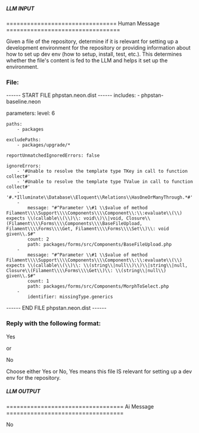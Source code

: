 ##### LLM INPUT #####
================================ Human Message =================================

Given a file of the repository, determine if it is relevant for setting up a development environment for the repository or providing information about how to set up dev env (how to setup, install, test, etc.). This determines whether the file's content is fed to the LLM and helps it set up the environment.

### File:
------ START FILE phpstan.neon.dist ------
includes:
    - phpstan-baseline.neon

parameters:
    level: 6

    paths:
        - packages

    excludePaths:
        - packages/upgrade/*

    reportUnmatchedIgnoredErrors: false

    ignoreErrors:
        - '#Unable to resolve the template type TKey in call to function collect#'
        - '#Unable to resolve the template type TValue in call to function collect#'
        - '#.*Illuminate\\Database\\Eloquent\\Relations\\HasOneOrManyThrough.*#'
        -
            message: "#^Parameter \\#1 \\$value of method Filament\\\\Support\\\\Components\\\\Component\\:\\:evaluate\\(\\) expects \\(callable\\(\\)\\: void\\)\\|void, Closure\\(Filament\\\\Forms\\\\Components\\\\BaseFileUpload, Filament\\\\Forms\\\\Get, Filament\\\\Forms\\\\Set\\)\\: void given\\.$#"
            count: 2
            path: packages/forms/src/Components/BaseFileUpload.php
        -
            message: "#^Parameter \\#1 \\$value of method Filament\\\\Support\\\\Components\\\\Component\\:\\:evaluate\\(\\) expects \\(callable\\(\\)\\: \\(string\\|null\\)\\)\\|string\\|null, Closure\\(Filament\\\\Forms\\\\Get\\)\\: \\(string\\|null\\) given\\.$#"
            count: 1
            path: packages/forms/src/Components/MorphToSelect.php
        -
            identifier: missingType.generics

------ END FILE phpstan.neon.dist ------

### Reply with the following format:

<rel>Yes</rel>

or

<rel>No</rel>

Choose either Yes or No, Yes means this file IS relevant for setting up a dev env for the repository.

##### LLM OUTPUT #####
================================== Ai Message ==================================

<rel>No</rel>